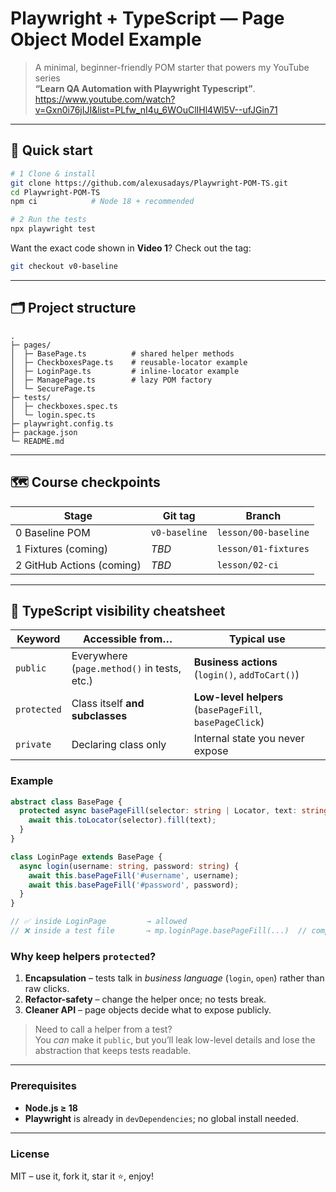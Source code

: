 # Playwright + TypeScript — Page Object Model Example

> A minimal, beginner-friendly POM starter that powers my YouTube series  
> **“Learn QA Automation with Playwright Typescript”**.
> https://www.youtube.com/watch?v=Gxn0i76jIJI&list=PLfw_nI4u_6WOuClIHl4Wl5V--ufJGin71

---

## 🚀 Quick start

```bash
# 1 Clone & install
git clone https://github.com/alexusadays/Playwright-POM-TS.git
cd Playwright-POM-TS
npm ci            # Node 18 + recommended

# 2 Run the tests
npx playwright test
```

Want the exact code shown in **Video 1**? Check out the tag:

```bash
git checkout v0-baseline
```

---

## 🗂️ Project structure

```
.
├─ pages/
│  ├─ BasePage.ts          # shared helper methods
│  ├─ CheckboxesPage.ts    # reusable-locator example
│  ├─ LoginPage.ts         # inline-locator example
│  ├─ ManagePage.ts        # lazy POM factory
│  └─ SecurePage.ts        
├─ tests/
│  ├─ checkboxes.spec.ts
│  └─ login.spec.ts
├─ playwright.config.ts
├─ package.json
└─ README.md
```

---

## 🗺️ Course checkpoints

| Stage | Git tag                     | Branch               |
|-------|-----------------------------|----------------------|
| 0 Baseline POM           | `v0-baseline` | `lesson/00-baseline` |
| 1 Fixtures (coming)      | _TBD_         | `lesson/01-fixtures` |
| 2 GitHub Actions (coming)| _TBD_         | `lesson/02-ci`       |

---

## 👀 TypeScript visibility cheatsheet

| Keyword      | Accessible from…                              | Typical use                   |
|--------------|-----------------------------------------------|-------------------------------|
| `public`     | Everywhere (`page.method()` in tests, etc.)   | **Business actions** (`login()`, `addToCart()`) |
| `protected`  | Class itself **and subclasses**               | **Low-level helpers** (`basePageFill`, `basePageClick`) |
| `private`    | Declaring class only                          | Internal state you never expose |

### Example

```ts
abstract class BasePage {
  protected async basePageFill(selector: string | Locator, text: string) {
    await this.toLocator(selector).fill(text);
  }
}

class LoginPage extends BasePage {
  async login(username: string, password: string) {
    await this.basePageFill('#username', username);
    await this.basePageFill('#password', password);
  }
}

// ✅ inside LoginPage         → allowed
// ❌ inside a test file       → mp.loginPage.basePageFill(...)  // compiler error
```

### Why keep helpers `protected`?

1. **Encapsulation** – tests talk in *business language* (`login`, `open`) rather than raw clicks.
2. **Refactor-safety** – change the helper once; no tests break.
3. **Cleaner API** – page objects decide what to expose publicly.

> Need to call a helper from a test?  
> You *can* make it `public`, but you’ll leak low-level details and lose the abstraction that keeps tests readable.

---

### Prerequisites

* **Node.js ≥ 18**
* **Playwright** is already in `devDependencies`; no global install needed.

---

### License

MIT – use it, fork it, star it ⭐️, enjoy!
